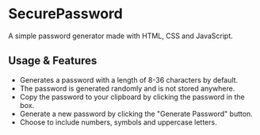 # SecurePassword

A simple password generator made with HTML, CSS and JavaScript. 

## Usage & Features

* Generates a password with a length of 8-36 characters by default.
* The password is generated randomly and is not stored anywhere. 
* Copy the password to your clipboard by clicking the password in the box. 
* Generate a new password by clicking the "Generate Password" button.
* Choose to include numbers, symbols and uppercase letters. 
